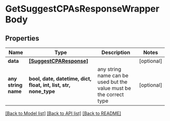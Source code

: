 # GetSuggestCPAsResponseWrapperBody


## Properties
Name | Type | Description | Notes
------------ | ------------- | ------------- | -------------
**data** | [**[SuggestCPAResponse]**](SuggestCPAResponse.md) |  | [optional] 
**any string name** | **bool, date, datetime, dict, float, int, list, str, none_type** | any string name can be used but the value must be the correct type | [optional]

[[Back to Model list]](../README.md#documentation-for-models) [[Back to API list]](../README.md#documentation-for-api-endpoints) [[Back to README]](../README.md)


